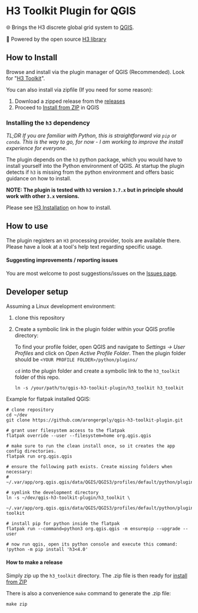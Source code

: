 # H3 Toolkit Plugin for QGIS
🌐 Brings the H3 discrete global grid system to [QGIS](https://qgis.org/). 

🚀 Powered by the open source [H3 library](https://h3geo.org/)


## How to Install
Browse and install via the plugin manager of QGIS (Recommended). Look for "[H3 Toolkit](https://plugins.qgis.org/plugins/h3_toolkit/)".

You can also install via zipfile (If you need for some reason):
  1. Download a zipped release from the [releases](https://github.com/arongergely/qgis-h3-toolkit-plugin/releases)
  2. Proceed to [Install from ZIP](https://docs.qgis.org/3.22/en/docs/user_manual/plugins/plugins.html#the-install-from-zip-tab) in QGIS

### Installing the `h3` dependency
*TL;DR If you are familiar with Python, this is straightforward via `pip` or `conda`. This is the way to go, for now - I am working to improve the install experience for everyone.*


The plugin depends on the `h3` python package, which you would have to install yourself into the Python environment of QGIS.
At startup the plugin detects if `h3` is missing from the python environment and offers basic guidance on how to install.

**NOTE: The plugin is tested with `h3` version `3.7.x` but in principle should work with other `3.x` versions.**

Please see [H3 Installation](https://h3geo.org/docs/installation) on how to install.

## How to use
The plugin registers an `H3` processing provider, tools are available there.
Please have a look at a tool's help text regarding specific usage.

#### Suggesting improvements / reporting issues
You are most welcome to post suggestions/issues on the [Issues page](https://github.com/arongergely/qgis-h3-toolkit-plugin/issues).

## Developer setup
Assuming a Linux development environment:
1. clone this repository
2. Create a symbolic link in the plugin folder within your QGIS profile directory:
   
   To find your profile folder, open QGIS and navigate to *Settings -> User Profiles* and click on *Open Active Profile Folder*. 
   Then the plugin folder should be `<YOUR PROFILE FOLDER>/python/plugins/`

   `cd` into the plugin folder and create a symbolic link to the `h3_toolkit` folder of this repo. 
   ```shell
   ln -s /your/path/to/qgis-h3-toolkit-plugin/h3_toolkit h3_toolkit
   ```

  Example for flatpak installed QGIS:

    # clone repository
    cd ~/dev
    git clone https://github.com/arongergely/qgis-h3-toolkit-plugin.git
    
    # grant user filesystem access to the flatpak
    flatpak override --user --filesystem=home org.qgis.qgis
    
    # make sure to run the clean install once, so it creates the app config directories.
    flatpak run org.qgis.qgis
    
    # ensure the following path exists. Create missing folders when necessary:
    # ~/.var/app/org.qgis.qgis/data/QGIS/QGIS3/profiles/default/python/plugins
    
    # symlink the development directory
    ln -s ~/dev/qgis-h3-toolkit-plugin/h3_toolkit \
      ~/.var/app/org.qgis.qgis/data/QGIS/QGIS3/profiles/default/python/plugins/h3-toolkit

    # install pip for python inside the flatpak
    flatpak run --command=python3 org.qgis.qgis -m ensurepip --upgrade --user

    # now run qgis, open its python console and execute this command:
    !python -m pip install 'h3<4.0'

#### How to make a release
Simply zip up the `h3_toolkit` directory. The .zip file is then ready for [install from ZIP](https://docs.qgis.org/3.22/en/docs/user_manual/plugins/plugins.html#the-install-from-zip-tab)

There is also a convenience `make` command to generate the .zip file:
```shell
make zip
```
